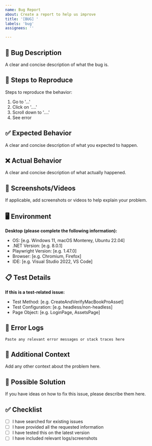 ```yaml
---
name: Bug Report
about: Create a report to help us improve
title: '[BUG] '
labels: 'bug'
assignees: ''

---
```


## 🐛 Bug Description
A clear and concise description of what the bug is.

## 🔄 Steps to Reproduce
Steps to reproduce the behavior:
1. Go to '...'
2. Click on '....'
3. Scroll down to '....'
4. See error

## ✅ Expected Behavior
A clear and concise description of what you expected to happen.

## ❌ Actual Behavior
A clear and concise description of what actually happened.

## 📸 Screenshots/Videos
If applicable, add screenshots or videos to help explain your problem.

## 🖥️ Environment
**Desktop (please complete the following information):**
- OS: [e.g. Windows 11, macOS Monterey, Ubuntu 22.04]
- .NET Version: [e.g. 8.0.1]
- Playwright Version: [e.g. 1.47.0]
- Browser: [e.g. Chromium, Firefox]
- IDE: [e.g. Visual Studio 2022, VS Code]

## 📋 Test Details
**If this is a test-related issue:**
- Test Method: [e.g. CreateAndVerifyMacBookProAsset]
- Test Configuration: [e.g. headless/non-headless]
- Page Object: [e.g. LoginPage, AssetsPage]

## 📄 Error Logs
```
Paste any relevant error messages or stack traces here
```

## 🔧 Additional Context
Add any other context about the problem here.

## 🎯 Possible Solution
If you have ideas on how to fix this issue, please describe them here.

## ✅ Checklist
- [ ] I have searched for existing issues
- [ ] I have provided all the requested information
- [ ] I have tested this on the latest version
- [ ] I have included relevant logs/screenshots
